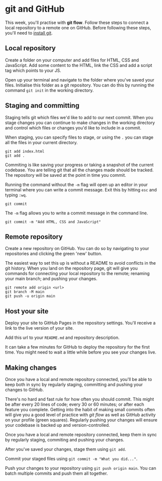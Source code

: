 # git and GitHub

This week, you'll practise with **git flow**. Follow these steps to connect a local repository to a remote one on GitHub. Before following these steps, you'll need to [install git](https://git-scm.com/book/en/v2/Getting-Started-Installing-Git).

## Local repository

Create a folder on your computer and add files for HTML, CSS and JavaScript. Add some content to the HTML, link the CSS and add a script tag which points to your JS.

Open up your terminal and navigate to the folder where you've saved your files. Initialise this folder as a git repository. You can do this by running the command `git init` in the working directory.

## Staging and committing

Staging tells git which files we'd like to add to our next commit. When you stage changes you can continue to make changes in the working directory and control which files or changes you'd like to include in a commit.

When staging, you can specify files to stage, or using the `.` you can stage all the files in your current directory.

```
git add index.html
git add .
```

Commiting is like saving your progress or taking a snapshot of the current codebase. You are telling git that all the changes made should be tracked. The repository will be saved at the point in time you commit.

Running the command without the `-m` flag will open up an editor in your terminal where you can write a commit message. Exit this by hitting `esc` and typing `:wq`.

```
git commit
```

The `-m` flag allows you to write a commit message in the command line.

```
git commit -m "Add HTML, CSS and JavaScript"
```

## Remote repository

Create a new repository on GitHub. You can do so by navigating to your repositories and clicking the green 'new' button.

The easiest way to set this up is without a README to avoid conflicts in the git history. When you land on the repository page, git will give you commands for connecting your local repository to the remote; renaming your main branch; and pushing your changes.

```
git remote add origin <url>
git branch -M main
git push -u origin main
```

## Host your site

Deploy your site to GitHub Pages in the repository settings. You'll receive a link to the live version of your site.

Add this url to your `README.md` and repository description.

It can take a few minutes for GitHub to deploy the repository for the first time. You might need to wait a little while before you see your changes live.

## Making changes

Once you have a local and remote repository connected, you'll be able to keep both in sync by regularly staging, committing and pushing your changes to GitHub.

There's no hard and fast rule for how often you should commit. This might be after every 20 lines of code; every 30 or 60 minutes; or after each feature you complete. Getting into the habit of making small commits often will give you a good level of practice with _git flow_ as well as GitHub activity on your profile (green squares). Regularly pushing your changes will ensure your codebase is backed up and version-controlled.

Once you have a local and remote repository connected, keep them in sync by regularly staging, commiting and pushing your changes.

After you've saved your changes, stage them using `git add`.

Commit your staged files using `git commit -m "What you did..."`.

Push your changes to your repository using `git push origin main`. You can batch multiple commits and push them all together.
